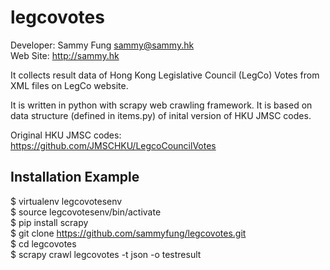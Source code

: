 legcovotes
==========

Developer: Sammy Fung <sammy@sammy.hk>  
Web Site: http://sammy.hk

It collects result data of Hong Kong Legislative Council (LegCo) Votes from XML files on LegCo website.

It is written in python with scrapy web crawling framework. It is based on data structure (defined in items.py) of inital version of HKU JMSC codes.

Original HKU JMSC codes: https://github.com/JMSCHKU/LegcoCouncilVotes

Installation Example
--------------------

$ virtualenv legcovotesenv  
$ source legcovotesenv/bin/activate  
$ pip install scrapy  
$ git clone https://github.com/sammyfung/legcovotes.git  
$ cd legcovotes  
$ scrapy crawl legcovotes -t json -o testresult  


